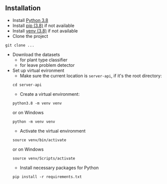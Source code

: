 ## Installation

* Install [Python 3.8](https://www.python.org/downloads/)
* Install [pip (3.8)]() if not available
* Install [venv (3.8)]() if not available
* Clone the project
```
git clone ...
```
* Download the datasets
  * for plant type classifier
  * for leave problem detector
* Set up virtual evironment
  * Make sure the current location is `server-api`, if it's the root directory:
  ```
  cd server-api
  ```
  * Create a virtual environment:
  ```
  python3.8 -m venv venv
  ```
  or on Windows
  ```
  python -m venv venv
  ```
  * Activate the virtual environment
  ```
  source venv/bin/activate
  ```
  or on Windows
  ```
  source venv/Scripts/activate
  ```
  * Install necessary packages for Python
  ```
  pip install -r requirements.txt
  ```
